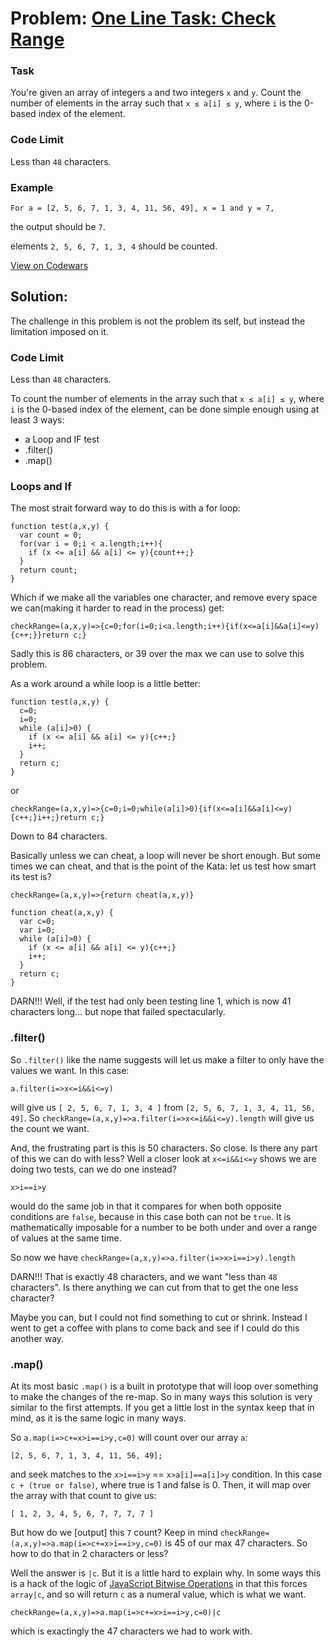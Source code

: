 # Problem: [One Line Task: Check Range](https://www.codewars.com/kata/one-line-task-check-range)

### Task
You're given an array of integers ```a``` and two integers ```x``` and ```y```. Count the number of elements in the array such that ```x ≤ a[i] ≤ y```, where ```i``` is the 0-based index of the element.

### Code Limit
Less than ```48``` characters.

### Example
```
For a = [2, 5, 6, 7, 1, 3, 4, 11, 56, 49], x = 1 and y = 7,
```
the output should be ```7```.

elements ```2, 5, 6, 7, 1, 3, 4``` should be counted.

[View on Codewars](https://www.codewars.com/kata/one-line-task-check-range)

## Solution:

The challenge in this problem is not the problem its self, but instead the limitation imposed on it.
### Code Limit
Less than ```48``` characters.

To count the number of elements in the array such that ```x ≤ a[i] ≤ y```, where ```i``` is the 0-based index of the element, can be done simple enough using at least 3 ways:
* a Loop and IF test
* .filter()
* .map()

### Loops and If
The most strait forward way to do this is with a for loop:
```
function test(a,x,y) {
  var count = 0;
  for(var i = 0;i < a.length;i++){
    if (x <= a[i] && a[i] <= y){count++;}
  }
  return count;
}
```
Which if we make all the variables one character, and remove every space we can(making it harder to read in the process) get:
```
checkRange=(a,x,y)=>{c=0;for(i=0;i<a.length;i++){if(x<=a[i]&&a[i]<=y){c++;}}return c;}
```
Sadly this is 86 characters, or 39 over the max we can use to solve this problem.

As a work around a while loop is a little better:
```
function test(a,x,y) {
  c=0;
  i=0;
  while (a[i]>0) {
    if (x <= a[i] && a[i] <= y){c++;}
    i++;
  }
  return c;
}
```
or
```
checkRange=(a,x,y)=>{c=0;i=0;while(a[i]>0){if(x<=a[i]&&a[i]<=y){c++;}i++;}return c;}
```
Down to 84 characters.

Basically unless we can cheat, a loop will never be short enough. But some times we can cheat, and that is the point of the Kata: let us test how smart its test is?
```
checkRange=(a,x,y)=>{return cheat(a,x,y)}

function cheat(a,x,y) {
  var c=0;
  var i=0;
  while (a[i]>0) {
    if (x <= a[i] && a[i] <= y){c++;}
    i++;
  }
  return c;
}
```
DARN!!! Well, if the test had only been testing line 1, which is now 41 characters long... but nope that failed spectacularly.


### .filter()
So ```.filter()``` like the name suggests will let us make a filter to only have the values we want.
In this case:
```
a.filter(i=>x<=i&&i<=y)
```
will give us ```[ 2, 5, 6, 7, 1, 3, 4 ]``` from ```[2, 5, 6, 7, 1, 3, 4, 11, 56, 49]```.
So ```checkRange=(a,x,y)=>a.filter(i=>x<=i&&i<=y).length``` will give us the count we want.

And, the frustrating part is this is 50 characters. So close. Is there any part of this we can do with less?
Well a closer look at ```x<=i&&i<=y``` shows we are doing two tests, can we do one instead?
```
x>i==i>y
```
would do the same job in that it compares for when both opposite conditions are ```false```, because in this case both can not be ```true```. It is mathematically imposable for a number to be both under and over a range of values at the same time.

So now we have ```checkRange=(a,x,y)=>a.filter(i=>x>i==i>y).length```

DARN!!! That is exactly 48 characters, and we want "less than ```48``` characters". Is there anything we can cut from that to get the one less character?

Maybe you can, but I could not find something to cut or shrink. Instead I went to get a coffee with plans to come back and see if I could do this another way.

### .map()
At its most basic ```.map()``` is a built in prototype that will loop over something to make the changes of the re-map. So in many ways this solution is very similar to the first attempts. If you get a little lost in the syntax keep that in mind, as it is the same logic in many ways.

So ```a.map(i=>c+=x>i==i>y,c=0)``` will count over our array ```a```:
```
[2, 5, 6, 7, 1, 3, 4, 11, 56, 49];
```
and seek matches to the ```x>i==i>y``` == ```x>a[i]==a[i]>y``` condition. In this case ```c + (true or false)```, where true is 1 and false is 0.
Then, it will map over the array with that count to give us:
```
[ 1, 2, 3, 4, 5, 6, 7, 7, 7, 7 ]
```

But how do we [output] this ```7``` count? Keep in mind ```checkRange=(a,x,y)=>a.map(i=>c+=x>i==i>y,c=0)``` is 45 of our max 47 characters. So how to do that in 2 characters or less?

Well the answer is ```|c```. But it is a little hard to explain why. In some ways this is a hack of the logic of [JavaScript Bitwise Operations](https://www.w3schools.com/js/js_bitwise.asp) in that this forces ```array|c```, and so will return ```c``` as a numeral value, which is what we want.
```
checkRange=(a,x,y)=>a.map(i=>c+=x>i==i>y,c=0)|c
```
which is exactingly the 47 characters we had to work with.
